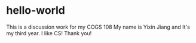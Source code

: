 # hello-world
This is a discussion work for my COGS 108
My name is Yixin Jiang and It's my third year. 
I like CS!
Thank you!
